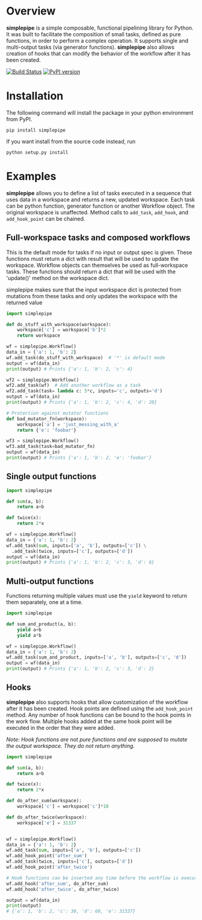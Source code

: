 # Overview

**simplepipe** is a simple composable, functional pipelining library for Python. It was built to facilitate the composition of small tasks, defined as pure functions, in order to perform a complex operation. It supports single and multi-output tasks (via generator functions). **simplepipe** also allows creation of hooks that can modify the behavior of the workflow after it has been created.

[![Build Status](https://travis-ci.org/thomasantony/simplepipe.svg?branch=master)](https://travis-ci.org/thomasantony/simplepipe)
[![PyPI version](https://badge.fury.io/py/simplepipe.svg)](https://badge.fury.io/py/simplepipe)
# Installation

The following command will install the package in your python environment from PyPI.

    pip install simplepipe

If you want install from the source code instead, run

    python setup.py install

# Examples
**simplepipe** allows you to define a list of tasks executed in a sequence that
uses data in a workspace and returns a new, updated workspace. Each task can be
python function, generator function or another Workflow object. The original workspace is unaffected. Method calls to `add_task`, `add_hook`, and `add_hook_point` can be chained.


## Full-workspace tasks and composed workflows

This is the default mode for tasks if no input or output spec is given.
These functions must return a dict with result that will be used to update the workspace.
Workflow objects can themselves be used as full-workspace tasks. These functions should return
a dict that will be used with the 'update()' method on the workspace dict.

simplepipe makes sure that the input workspace dict is protected from mutations
from these tasks and only updates the workspace with the returned value

```python
import simplepipe

def do_stuff_with_workspace(workspace):
    workspace['c'] = workspace['b']*2
    return workspace

wf = simplepipe.Workflow()
data_in = {'a': 1, 'b': 2}
wf.add_task(do_stuff_with_workspace)  # '*' is default mode
output = wf(data_in)
print(output) # Prints {'a': 1, 'b': 2, 'c': 4}

wf2 = simplepipe.Workflow()
wf2.add_task(wf)  # Add another workflow as a task
wf2.add_task(task= lambda c: 5*c, inputs='c', outputs='d')
output = wf(data_in)
print(output) # Prints {'a': 1, 'b': 2, 'c': 4, 'd': 20}

# Protection against mutator functions
def bad_mutator_fn(workspace):
    workspace['a'] = 'just_messing_with_a'
    return {'e': 'foobar'}

wf3 = simplepipe.Workflow()
wf3.add_task(task=bad_mutator_fn)
output = wf(data_in)
print(output) # Prints {'a': 1, 'b': 2, 'e': 'foobar'}
```

## Single output functions

```python
import simplepipe

def sum(a, b):
    return a+b

def twice(x):
    return 2*x

wf = simplepipe.Workflow()
data_in = {'a': 1, 'b': 2}
wf.add_task(sum, inputs=['a', 'b'], outputs=['c']) \
  .add_task(twice, inputs=['c'], outputs=['d'])
output = wf(data_in)
print(output) # Prints {'a': 1, 'b': 2, 'c': 3, 'd': 6}
```

## Multi-output functions

Functions returning multiple values must use the `yield` keyword to return them
separately, one at a time.

```python
import simplepipe

def sum_and_product(a, b):
    yield a+b
    yield a*b

wf = simplepipe.Workflow()
data_in = {'a': 1, 'b': 2}
wf.add_task(sum_and_product, inputs=['a', 'b'], outputs=['c', 'd'])
output = wf(data_in)
print(output) # Prints {'a': 1, 'b': 2, 'c': 3, 'd': 2}
```

## Hooks
**simplepipe** also supports hooks that allow customization of the workflow after it has been created. Hook points are defined using the `add_hook_point` method. Any number of hook functions can be bound to the hook points in the work flow. Multiple hooks added at the same hook point will be executed in the order that they were added.

*Note: Hook functions are not pure functions and are supposed to mutate the output workspace. They do not return anything.*

```python
import simplepipe

def sum(a, b):
    return a+b

def twice(x):
    return 2*x

def do_after_sum(workspace):
    workspace['c'] = workspace['c']*10

def do_after_twice(workspace):
    workspace['e'] = 31337


wf = simplepipe.Workflow()
data_in = {'a': 1, 'b': 2}
wf.add_task(sum, inputs=['a', 'b'], outputs=['c'])
wf.add_hook_point('after_sum')
wf.add_task(twice, inputs=['c'], outputs=['d'])
wf.add_hook_point('after_twice')

# Hook functions can be inserted any time before the workflow is executed
wf.add_hook('after_sum', do_after_sum)
wf.add_hook('after_twice', do_after_twice)

output = wf(data_in)
print(output)
# {'a': 1, 'b': 2, 'c': 30, 'd': 60, 'e': 31337}
```
